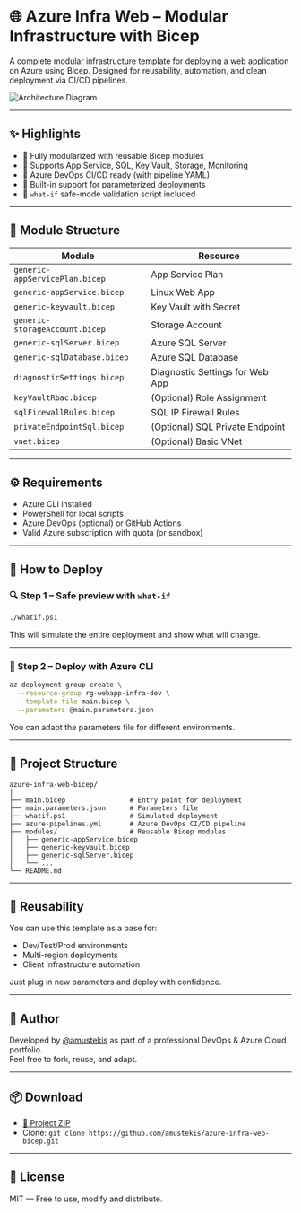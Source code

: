 
# 🌐 Azure Infra Web – Modular Infrastructure with Bicep

A complete modular infrastructure template for deploying a web application on Azure using Bicep. Designed for reusability, automation, and clean deployment via CI/CD pipelines.

![Architecture Diagram](./azure_bicep_diagram.png)

---

## ✨ Highlights

- 🔹 Fully modularized with reusable Bicep modules
- 🔹 Supports App Service, SQL, Key Vault, Storage, Monitoring
- 🔹 Azure DevOps CI/CD ready (with pipeline YAML)
- 🔹 Built-in support for parameterized deployments
- 🔹 `what-if` safe-mode validation script included

---

## 🧱 Module Structure

| Module | Resource |
|--------|----------|
| `generic-appServicePlan.bicep` | App Service Plan |
| `generic-appService.bicep`     | Linux Web App |
| `generic-keyvault.bicep`       | Key Vault with Secret |
| `generic-storageAccount.bicep` | Storage Account |
| `generic-sqlServer.bicep`      | Azure SQL Server |
| `generic-sqlDatabase.bicep`    | Azure SQL Database |
| `diagnosticSettings.bicep`     | Diagnostic Settings for Web App |
| `keyVaultRbac.bicep`           | (Optional) Role Assignment |
| `sqlFirewallRules.bicep`       | SQL IP Firewall Rules |
| `privateEndpointSql.bicep`     | (Optional) SQL Private Endpoint |
| `vnet.bicep`                   | (Optional) Basic VNet |

---

## ⚙️ Requirements

- Azure CLI installed
- PowerShell for local scripts
- Azure DevOps (optional) or GitHub Actions
- Valid Azure subscription with quota (or sandbox)

---

## 🚀 How to Deploy

### 🔍 Step 1 – Safe preview with `what-if`

```bash
./whatif.ps1
```

This will simulate the entire deployment and show what will change.

---

### 🚀 Step 2 – Deploy with Azure CLI

```bash
az deployment group create \
  --resource-group rg-webapp-infra-dev \
  --template-file main.bicep \
  --parameters @main.parameters.json
```

You can adapt the parameters file for different environments.

---

## 📁 Project Structure

```
azure-infra-web-bicep/
│
├── main.bicep                # Entry point for deployment
├── main.parameters.json      # Parameters file
├── whatif.ps1                # Simulated deployment
├── azure-pipelines.yml       # Azure DevOps CI/CD pipeline
├── modules/                  # Reusable Bicep modules
│   ├── generic-appService.bicep
│   ├── generic-keyvault.bicep
│   ├── generic-sqlServer.bicep
│   └── ...
└── README.md
```

---

## 🔁 Reusability

You can use this template as a base for:

- Dev/Test/Prod environments
- Multi-region deployments
- Client infrastructure automation

Just plug in new parameters and deploy with confidence.

---

## 👤 Author

Developed by [@amustekis](https://github.com/amustekis) as part of a professional DevOps & Azure Cloud portfolio.  
Feel free to fork, reuse, and adapt.

---

## 📦 Download

- [📁 Project ZIP](./azure-infra-web-bicep.zip)
- Clone: `git clone https://github.com/amustekis/azure-infra-web-bicep.git`

---

## 📝 License

MIT — Free to use, modify and distribute.
